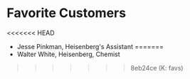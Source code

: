 # Favorite Customers
<<<<<<< HEAD
* Jesse Pinkman, Heisenberg's Assistant
=======
* Walter White, Heisenberg, Chemist
>>>>>>> 8eb24ce (K: favs)
